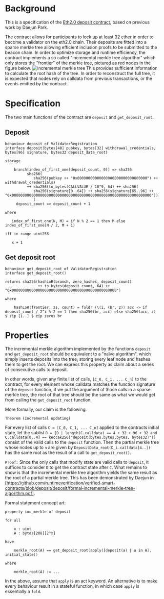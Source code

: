 # Background

This is a specification of the [Eth2.0 deposit contract](https://github.com/ethereum/eth2.0-specs/blob/dev/deposit_contract/contracts/validator_registration.v.py), based on previous work by Daejun Park.

The contract allows for participants to lock up at least 32 ether in order to become a validator on the eth2.0 chain. Their deposits are fitted into a sparse merkle tree allowing efficient inclusion proofs to be submitted to the beacon chain. In order to optimize storage and runtime efficiency, the contract implements a so called "incremental merkle tree algorithm" which only stores the "frontier" of the merkle tree, pictured as red nodes in the figure below. 
![Incremental merkle tree](https://github.com/ethereum/smart-contract-spec-lang/tree/bnfc/examples/deposit/inc_merkle_tree.png "Incremental merkle tree")
This provides sufficient information to calculate the root hash of the tree. In order to reconstruct the full tree, it is expected that nodes rely on calldata from previous transactions, or the events emitted by the contract.

# Specification

The two main functions of the contract are `deposit` and `get_deposit_root`.

## Deposit
```act
behaviour deposit of ValidatorRegistration
interface deposit(bytes[48] pubkey, bytes[32] withdrawal_credentials, bytes[96] signature, bytes32 deposit_data_root)

storage

    branch[index_of_first_one(deposit_count, 0)] => sha256
          sha256(
             sha256(pubkey ++ "0x00000000000000000000000000000000") ++ withdrawal_credentials)
          ++ sha256(to_bytes(CALLVALUE / 10^9, 64) ++ sha256(
             sha256(signature[0..64]) ++ sha256(signature[65..96] ++ "0x0000000000000000000000000000000000000000000000000000000000000000")))
             )
     deposit_count => deposit_count + 1

where

   index_of_first_one(N, M) = if N % 2 == 1 then M else index_of_first_one(N / 2, M + 1)

iff in range uint256

   x + 1
```

## Get deposit root

```act
behaviour get_deposit_root of ValidatorRegistration
interface get_deposit_root()

returns sha256(hashLoR(branch, zero_hashes, deposit_count)
               ++ to_bytes(deposit_count, 64) ++ "0x000000000000000000000000000000000000000000000000")

where

    hashLoR(frontier, zs, count) = foldr (\(i, (br, z)) acc -> if deposit_count / 2^i % 2 == 1 then sha256(br, acc) else sha256(acc, z) $ zip [1..] $ zip zeros br
```

# Properties

The incremental merkle algorithm implemented by the functions `deposit` and `get_deposit_root` should be equivalent to a "naïve algorithm", which simply inserts deposits into the tree, storing every leaf node and hashes them to get the root. 
We can express this property as claim about a series of consecutive calls to deposit. 

In other words, given any finite list of calls, `[C_0, C_1, ... C_n]` to the contract, for every element whose calldata matches the function signature of the `deposit` function, if we put the argument of those calls in a sparse merkle tree, the root of that tree should be the same as what we would get from calling the `get_deposit_root` function.

More formally, our claim is the following. 

`Theorem (Incremental updating)`

For every list of calls `C = [C_0, C_1, ... C_n]` applied to the contracts initial state, let the sublist `D = [D | length(C.calldata) == 4 + 32 + 96 + 32 and C.calldata[0..4] == keccak256("deposit(bytes,bytes,bytes, bytes32)")]` consist of the valid calls to the `deposit` function. Then the partial merkle tree whose nodes up to `n` are given by `DepositData_root(D_i.calldata[4..])` has the same root as the result of a call to `get_deposit_root()`.

`Proof:`
Since the only calls that modify state are valid calls to `deposit`, it suffices to consider `D` to get the contract state after `C`. What remains to show is that the incremental merkle tree algorithm yields the same result as the root of a partial merkle tree. This has been demonstrated by Daejun in [https://github.com/runtimeverification/verified-smart-contracts/blob/deposit/deposit/formal-incremental-merkle-tree-algorithm.pdf].

Formal statement concept art:

```act
property inc_merkle of deposit

for all

    x : uint
    A : bytes[208][2^x]

have

    merkle_root(A) == get_deposit_root(apply([deposit(a) | a in A], initial_state))

where

    merkle_root(A) := ...
```

In the above, assume that `apply` is an act keyword. An alternative is to make every behaviour result in a stateful function, in which case `apply` is essentially a `fold`.
